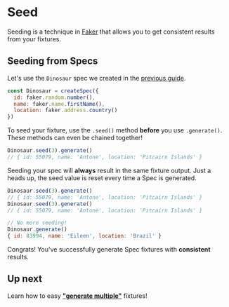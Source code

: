 # Seed

Seeding is a technique in [Faker](https://github.com/marak/Faker.js/#setting-a-randomness-seed) that allows you to get consistent results from your fixtures.


## Seeding from Specs

Let's use the `Dinosaur` spec we created in the [previous guide](./create-spec.md).

```js
const Dinosaur = createSpec({
  id: faker.random.number(),
  name: faker.name.firstName(),
  location: faker.address.country()
})
```

To seed your fixture, use the `.seed()` method **before** you use `.generate()`. These methods can even be chained together!

```js
Dinosaur.seed(3).generate()
// { id: 55079, name: 'Antone', location: 'Pitcairn Islands' }
```

Seeding your spec will **always** result in the same fixture output. Just a heads up, the seed value is reset every time a Spec is generated.

```js
Dinosaur.seed(3).generate()
// { id: 55079, name: 'Antone', location: 'Pitcairn Islands' }
Dinosaur.seed(3).generate()
// { id: 55079, name: 'Antone', location: 'Pitcairn Islands' }

// No more seeding!
Dinosaur.generate()
{ id: 83994, name: 'Eileen', location: 'Brazil' }
```

Congrats! You've successfully generate Spec fixtures with **consistent** results.


## Up next

Learn how to easy **["generate multiple"](./multi-generate.md)** fixtures!
